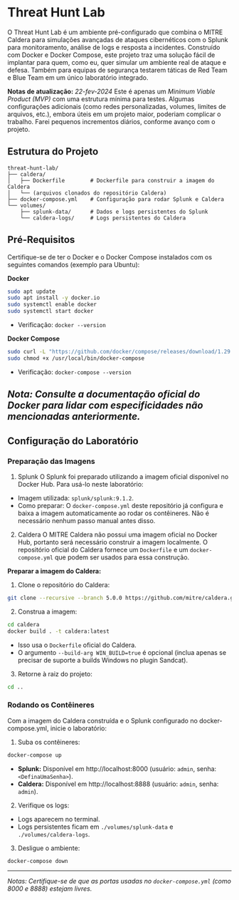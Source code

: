 # Threat Hunt Lab
O Threat Hunt Lab é um ambiente pré-configurado que combina o MITRE Caldera para simulações avançadas de ataques cibernéticos com o Splunk para monitoramento, análise de logs e resposta a incidentes. Construído com Docker e Docker Compose, este projeto traz uma solução fácil de implantar para quem, como eu, quer simular um ambiente real de ataque e defesa. Também para equipas de segurança testarem táticas de Red Team e Blue Team em um único laboratório integrado.

**Notas de atualização:**
*22-fev-2024*
Este é apenas um *Minimum Viable Product (MVP)* com uma estrutura mínima para testes. Algumas configurações adicionais (como redes personalizadas, volumes, limites de arquivos, etc.), embora úteis em um projeto maior, poderiam complicar o trabalho. Farei pequenos incrementos diários, conforme avanço com o projeto.


## Estrutura do Projeto
``` text
threat-hunt-lab/
├── caldera/
│   ├── Dockerfile        # Dockerfile para construir a imagem do Caldera
│   └── (arquivos clonados do repositório Caldera)
├── docker-compose.yml    # Configuração para rodar Splunk e Caldera
└── volumes/
    ├── splunk-data/      # Dados e logs persistentes do Splunk
    └── caldera-logs/     # Logs persistentes do Caldera
```

## Pré-Requisitos
Certifique-se de ter o Docker e o Docker Compose instalados com os seguintes comandos (exemplo para Ubuntu):

**Docker**
``` bash
sudo apt update
sudo apt install -y docker.io
sudo systemctl enable docker
sudo systemctl start docker
```
- Verificação: `docker --version`

**Docker Compose**
``` bash
sudo curl -L "https://github.com/docker/compose/releases/download/1.29.2/docker-compose-$(uname -s)-$(uname -m)" -o /usr/local/bin/docker-compose
sudo chmod +x /usr/local/bin/docker-compose
```
- Verificação: `docker-compose --version`

*Nota:
Consulte a documentação oficial do Docker para lidar com especificidades não mencionadas anteriormente.*
---
## Configuração do Laboratório
### Preparação das Imagens
1. Splunk
O Splunk foi preparado utilizando a imagem oficial disponível no Docker Hub. Para usá-lo neste laboratório:

- Imagem utilizada: `splunk/splunk:9.1.2`.
- Como preparar: O `docker-compose.yml` deste repositório já configura e baixa a imagem automaticamente ao rodar os contêineres. Não é necessário nenhum passo manual antes disso.

2. Caldera
O MITRE Caldera não possui uma imagem oficial no Docker Hub, portanto será necessário construir a imagem localmente. O repositório oficial do Caldera fornece um `Dockerfile` e um `docker-compose.yml` que podem ser usados para essa construção.

**Preparar a imagem do Caldera:**

1. Clone o repositório do Caldera:
``` bash
git clone --recursive --branch 5.0.0 https://github.com/mitre/caldera.git caldera
```

2. Construa a imagem:
``` bash
cd caldera
docker build . -t caldera:latest
```
- Isso usa o `Dockerfile` oficial do Caldera.
- O argumento `--build-arg WIN_BUILD=true` é opcional (inclua apenas se precisar de suporte a builds Windows no plugin Sandcat).

3. Retorne à raiz do projeto:
``` bash
cd ..
```
### Rodando os Contêineres
Com a imagem do Caldera construída e o Splunk configurado no docker-compose.yml, inicie o laboratório:

1. Suba os contêineres:
``` bash
docker-compose up
```
- **Splunk:** Disponível em http://localhost:8000 (usuário: `admin`, senha: `<DefinaUmaSenha>`).
- **Caldera:** Disponível em http://localhost:8888 (usuário: `admin`, senha: `admin`).
2. Verifique os logs:
- Logs aparecem no terminal.
- Logs persistentes ficam em `./volumes/splunk-data` e `./volumes/caldera-logs`.

3. Desligue o ambiente:
``` bash
docker-compose down
```
---

*Notas:
Certifique-se de que as portas usadas no `docker-compose.yml` (como 8000 e 8888) estejam livres.*
